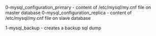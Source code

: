 0-mysql_configuration_primary - content of /etc/mysql/my.cnf file on master database
0-mysql_configuration_replica - content of /etc/mysql/my.cnf file on slave database

1-mysql_backup - creates a backup sql dump
